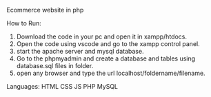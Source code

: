 Ecommerce website in php

How to Run:
1) Download the code in your pc and open it in xampp/htdocs.
2) Open the code using vscode  and go to the xampp control panel.
3) start the apache server and mysql database.
4) Go to the phpmyadmin and create a database and tables using database.sql files in folder.
5) open any browser and type the url localhost/foldername/filename.


Languages:
HTML
CSS
JS
PHP
MySQL






